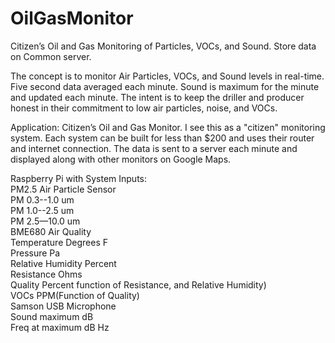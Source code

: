 # OilGasMonitor
Citizen’s Oil and Gas Monitoring of Particles, VOCs, and Sound. Store data on Common server.

The concept is to monitor Air Particles, VOCs, and Sound levels in real-time. 
Five second data averaged each minute. Sound is maximum for the minute and updated each minute. 
The intent is to keep the driller and producer honest in their commitment to low air particles, noise, and VOCs.
	
Application: Citizen’s Oil and Gas Monitor.
I see this as a "citizen" monitoring system. 
Each system can be built for less than $200 and uses their router and internet connection. 
The data is sent to a server each minute and displayed along with other monitors on Google Maps.

Raspberry Pi with System Inputs:<br>
PM2.5 Air Particle Sensor<br>
    PM 0.3--1.0 um<br>
    PM 1.0--2.5 um<br>
    PM 2.5—10.0 um<br>
BME680 Air Quality<br>
    Temperature Degrees F<br>
    Pressure Pa<br>
    Relative Humidity  Percent<br>
    Resistance Ohms<br>
    Quality Percent function of Resistance, and Relative Humidity)<br>
    VOCs PPM(Function of Quality)<br>
Samson USB Microphone<br>
    Sound maximum dB<br>
    Freq at maximum dB Hz<br>
    
